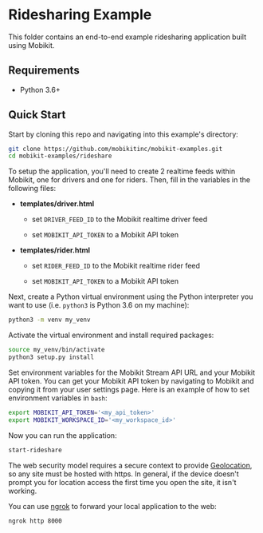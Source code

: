 # Ridesharing Example

This folder contains an end-to-end example ridesharing application built using Mobikit.

## Requirements

- Python 3.6+

## Quick Start

Start by cloning this repo and navigating into this example's directory:

```bash
git clone https://github.com/mobikitinc/mobikit-examples.git
cd mobikit-examples/rideshare
```

To setup the application, you'll need to create 2 realtime feeds within Mobikit, one for drivers and one for riders. Then, fill in the variables in the following files:

- **templates/driver.html**

  - set `DRIVER_FEED_ID` to the Mobikit realtime driver feed

  - set `MOBIKIT_API_TOKEN` to a Mobikit API token

- **templates/rider.html**

  - set `RIDER_FEED_ID` to the Mobikit realtime rider feed

  - set `MOBIKIT_API_TOKEN` to a Mobikit API token

Next, create a Python virtual environment using the Python interpreter you want to use (i.e. `python3` is Python 3.6 on my machine):

```bash
python3 -m venv my_venv
```

Activate the virtual environment and install required packages:

```bash
source my_venv/bin/activate
python3 setup.py install
```

Set environment variables for the Mobikit Stream API URL and your Mobikit API token. You can get your Mobikit API token by navigating to Mobikit and copying it from your user settings page. Here is an example of how to set environment variables in `bash`:

```bash
export MOBIKIT_API_TOKEN='<my_api_token>'
export MOBIKIT_WORKSPACE_ID='<my_workspace_id>'
```

Now you can run the application:

```bash
start-rideshare
```

The web security model requires a secure context to provide [Geolocation](https://developer.mozilla.org/en-US/docs/Web/API/Geolocation_API), so any site must be hosted with https. In general, if the device doesn't prompt you for location access the first time you open the site, it isn't working.

You can use [ngrok](https://ngrok.com/) to forward your local application to the web:

```bash
ngrok http 8000
```
